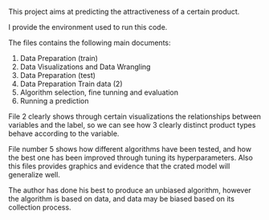 
This project aims at predicting the attractiveness of a certain product. 

I provide the environment used to run this code.

The files contains the following main documents:

1. Data Preparation (train)
2. Data Visualizations and Data Wrangling
3. Data Preparation (test)
4. Data Preparation Train data (2)
5. Algorithm selection, fine tunning and evaluation
6. Running a prediction 

File 2 clearly shows through certain visualizations the relationships between variables and the label, so we can see how 3 clearly distinct product types behave according to the variable.

File number 5 shows how different algorithms have been tested, and how the best one has been improved through tuning its hyperparameters. Also this files provides graphics and evidence that  the crated model will generalize well. 

The author has done his best to produce an unbiased algorithm, however the algorithm is based on data, and data may be biased based on its collection process.
